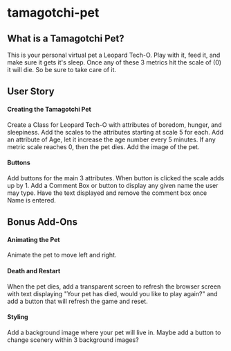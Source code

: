# tamagotchi-pet

## What is a Tamagotchi Pet?

This is your personal virtual pet a Leopard Tech-O. Play with it, feed it, and make sure it gets it's sleep. Once any of these 3 metrics hit the scale of (0) it will die. So be sure to take care of it.

## User Story

#### Creating the Tamagotchi Pet

Create a Class for Leopard Tech-O with attributes of boredom, hunger, and sleepiness. Add the scales to the attributes starting at scale 5 for each. Add an attribute of Age, let it increase the age number every 5 minutes. If any metric scale reaches 0, then the pet dies. Add the image of the pet.

#### Buttons

Add buttons for the main 3 attributes. When button is clicked the scale adds up by 1. Add a Comment Box or button to display any given name the user may type. Have the text displayed and remove the comment box once Name is entered.

## Bonus Add-Ons

#### Animating the Pet

Animate the pet to move left and right. 

#### Death and Restart

When the pet dies, add a transparent screen to refresh the browser screen with text displaying "Your pet has died, would you like to play again?" and add a button that will refresh the game and reset.

#### Styling

Add a background image where your pet will live in. Maybe add a button to change scenery within 3 background images?